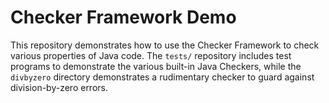 Checker Framework Demo
======================

This repository demonstrates how to use the Checker Framework to check
various properties of Java code. The `tests/` repository includes test
programs to demonstrate the various built-in Java Checkers, while the
`divbyzero` directory demonstrates a rudimentary checker to guard
against division-by-zero errors.
